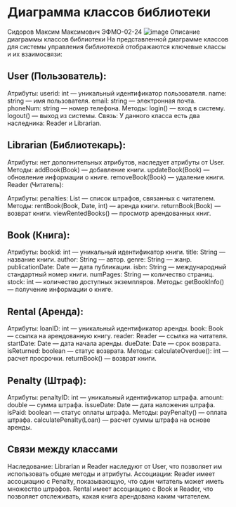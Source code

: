 # Диаграмма классов библиотеки
Сидоров Максим Максимович ЭФМО-02-24
![image](https://github.com/user-attachments/assets/792fec30-33e6-44cd-847b-fe43be90f531)
Описание диаграммы классов библиотеки
На представленной диаграмме классов для системы управления библиотекой отображаются ключевые классы и их взаимосвязи:

## User (Пользователь):

Атрибуты:
userid: int — уникальный идентификатор пользователя.
name: string — имя пользователя.
email: string — электронная почта.
phoneNum: string — номер телефона.
Методы:
login() — вход в систему.
logout() — выход из системы.
Связь: У данного класса есть два наследника: Reader и Librarian.

## Librarian (Библиотекарь):

Атрибуты: нет дополнительных атрибутов, наследует атрибуты от User.
Методы:
addBook(Book) — добавление книги.
updateBook(Book) — обновление информации о книге.
removeBook(Book) — удаление книги.
Reader (Читатель):

Атрибуты:
penalties: List<Penalty> — список штрафов, связанных с читателем.
Методы:
rentBook(Book, Date, int) — аренда книги.
returnBook(Book) — возврат книги.
viewRentedBooks() — просмотр арендованных книг.

## Book (Книга):

Атрибуты:
bookid: int — уникальный идентификатор книги.
title: String — название книги.
author: String — автор.
genre: String — жанр.
publicationDate: Date — дата публикации.
isbn: String — международный стандартный номер книги.
numPages: String — количество страниц.
stock: int — количество доступных экземпляров.
Методы:
getBookInfo() — получение информации о книге.

## Rental (Аренда):

Атрибуты:
loanID: int — уникальный идентификатор аренды.
book: Book — ссылка на арендованную книгу.
reader: Reader — ссылка на читателя.
startDate: Date — дата начала аренды.
dueDate: Date — срок возврата.
isReturned: boolean — статус возврата.
Методы:
calculateOverdue(): int — расчет просрочки.
returnBook() — возврат книги.

## Penalty (Штраф):

Атрибуты:
penaltyID: int — уникальный идентификатор штрафа.
amount: double — сумма штрафа.
issueDate: Date — дата наложения штрафа.
isPaid: boolean — статус оплаты штрафа.
Методы:
payPenalty() — оплата штрафа.
calculatePenalty(Loan) — расчет суммы штрафа на основе аренды.

## Связи между классами
Наследование:
Librarian и Reader наследуют от User, что позволяет им использовать общие методы и атрибуты.
Ассоциации:
Reader имеет ассоциацию с Penalty, показывающую, что один читатель может иметь множество штрафов.
Rental имеет ассоциацию с Book и Reader, что позволяет отслеживать, какая книга арендована каким читателем.
